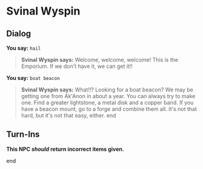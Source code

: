 # Svinal Wyspin
## Dialog

**You say:** `hail`



>**Svinal Wyspin says:** Welcome, welcome, welcome! This is the Emporium. If we don't have it, we can get it!!

**You say:** `boat beacon`



>**Svinal Wyspin says:** What!!? Looking for a boat beacon? We may be getting one from Ak'Anon in about a year. You can always try to make one. Find a greater lightstone, a metal disk and a copper band. If you have a beacon mount, go to a forge and combine them all. It's not that hard, but it's not that easy, either.
end

## Turn-Ins



**This NPC *should* return incorrect items given.**

end